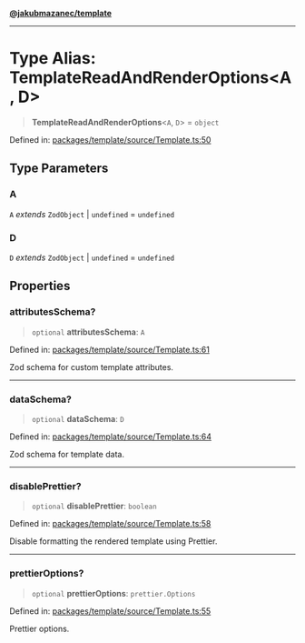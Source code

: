 [**@jakubmazanec/template**](../README.md)

---

# Type Alias: TemplateReadAndRenderOptions\<A, D\>

> **TemplateReadAndRenderOptions**\<`A`, `D`\> = `object`

Defined in:
[packages/template/source/Template.ts:50](https://github.com/jakubmazanec/tools/blob/026d472564678641afd0039e9c07d936f221ca46/packages/template/source/Template.ts#L50)

## Type Parameters

### A

`A` _extends_ `ZodObject` \| `undefined` = `undefined`

### D

`D` _extends_ `ZodObject` \| `undefined` = `undefined`

## Properties

### attributesSchema?

> `optional` **attributesSchema**: `A`

Defined in:
[packages/template/source/Template.ts:61](https://github.com/jakubmazanec/tools/blob/026d472564678641afd0039e9c07d936f221ca46/packages/template/source/Template.ts#L61)

Zod schema for custom template attributes.

---

### dataSchema?

> `optional` **dataSchema**: `D`

Defined in:
[packages/template/source/Template.ts:64](https://github.com/jakubmazanec/tools/blob/026d472564678641afd0039e9c07d936f221ca46/packages/template/source/Template.ts#L64)

Zod schema for template data.

---

### disablePrettier?

> `optional` **disablePrettier**: `boolean`

Defined in:
[packages/template/source/Template.ts:58](https://github.com/jakubmazanec/tools/blob/026d472564678641afd0039e9c07d936f221ca46/packages/template/source/Template.ts#L58)

Disable formatting the rendered template using Prettier.

---

### prettierOptions?

> `optional` **prettierOptions**: `prettier.Options`

Defined in:
[packages/template/source/Template.ts:55](https://github.com/jakubmazanec/tools/blob/026d472564678641afd0039e9c07d936f221ca46/packages/template/source/Template.ts#L55)

Prettier options.
